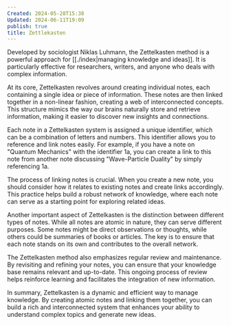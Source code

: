 ```yaml
---
Created: 2024-05-28T15:38
Updated: 2024-06-11T19:09
publish: true
title: Zettlekasten
---
```

Developed by sociologist Niklas Luhmann, the Zettelkasten method is a powerful approach for [[./index|managing knowledge and ideas]]. It is particularly effective for researchers, writers, and anyone who deals with complex information.

At its core, Zettelkasten revolves around creating individual notes, each containing a single idea or piece of information. These notes are then linked together in a non-linear fashion, creating a web of interconnected concepts. This structure mimics the way our brains naturally store and retrieve information, making it easier to discover new insights and connections.

Each note in a Zettelkasten system is assigned a unique identifier, which can be a combination of letters and numbers. This identifier allows you to reference and link notes easily. For example, if you have a note on "Quantum Mechanics" with the identifier 1a, you can create a link to this note from another note discussing "Wave-Particle Duality" by simply referencing 1a.

The process of linking notes is crucial. When you create a new note, you should consider how it relates to existing notes and create links accordingly. This practice helps build a robust network of knowledge, where each note can serve as a starting point for exploring related ideas.

Another important aspect of Zettelkasten is the distinction between different types of notes. While all notes are atomic in nature, they can serve different purposes. Some notes might be direct observations or thoughts, while others could be summaries of books or articles. The key is to ensure that each note stands on its own and contributes to the overall network.

The Zettelkasten method also emphasizes regular review and maintenance. By revisiting and refining your notes, you can ensure that your knowledge base remains relevant and up-to-date. This ongoing process of review helps reinforce learning and facilitates the integration of new information.

In summary, Zettelkasten is a dynamic and efficient way to manage knowledge. By creating atomic notes and linking them together, you can build a rich and interconnected system that enhances your ability to understand complex topics and generate new ideas.